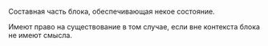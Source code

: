 Составная часть блока, обеспечивающая некое состояние.

Имеют право на существование в том случае, если вне контекста блока не имеют смысла.